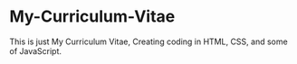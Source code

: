 # My-Curriculum-Vitae
This is just My Curriculum Vitae, Creating coding in HTML, CSS, and some of JavaScript.
